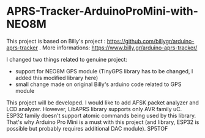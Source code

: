 # APRS-Tracker-ArduinoProMini-with-NEO8M
This project is based on Billy's project : https://github.com/billygr/arduino-aprs-tracker .
More informations: https://www.billy.gr/arduino-aprs-tracker/

I changed two things related to genuine project:
- support for NEO8M GPS module (TinyGPS library has to be changed, I added this modified library here)
- small change made on original Billy's arduino code related to GPS module
  
This project will be developed. 
I would like to add AFSK packet analyzer and LCD analyzer.
However, LibAPRS library supports only AVR family uC. ESP32 family doesn't support atomic commands being used by this library. 
That's why Arduino Pro Mini is a must with this project (and library, ESP32 is possible but probably requires additional DAC module).
SP5TOF
